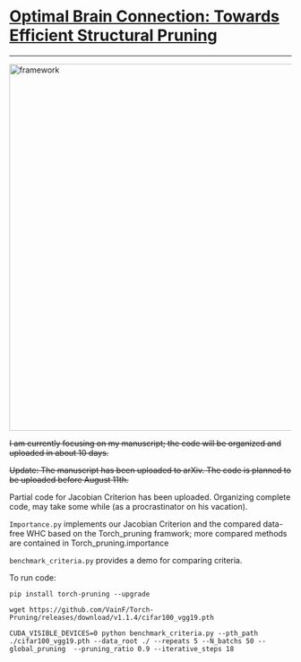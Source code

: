 # [Optimal Brain Connection: Towards Efficient Structural Pruning](https://arxiv.org/abs/2508.05521)

---
<img width="827" height="655" alt="framework" src="https://github.com/user-attachments/assets/7634c62f-a1ee-4564-899f-8a1ddd2fde64" />

~~I am currently focusing on my manuscript; the code will be organized and uploaded in about 10 days.~~

~~Update: The manuscript has been uploaded to arXiv. The code is planned to be uploaded before August 11th.~~

Partial code for Jacobian Criterion has been uploaded. Organizing complete code, may take some while (as a procrastinator on his vacation).


`Importance.py` implements our Jacobian Criterion and the compared data-free WHC based on the Torch_pruning framwork; more compared methods are contained in Torch_pruning.importance

`benchmark_criteria.py` provides a demo for comparing criteria.


To run code:

```
pip install torch-pruning --upgrade

wget https://github.com/VainF/Torch-Pruning/releases/download/v1.1.4/cifar100_vgg19.pth

CUDA_VISIBLE_DEVICES=0 python benchmark_criteria.py --pth_path ./cifar100_vgg19.pth --data_root ./ --repeats 5 --N_batchs 50 --global_pruning  --pruning_ratio 0.9 --iterative_steps 18 
```
